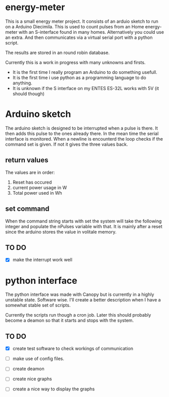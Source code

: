 energy-meter
============
This is a small energy meter project.
It consists of an arduio sketch to run on a Arduino Diecimila.
This is used to count pulses from an Home energy-meter with an S-interface found in many homes. Alternatively you could use an extra.
And then communicates via a virtual serial port with a python script.

The results are stored in an round robin database.

Currently this is a work in progress with many unknowns and firsts.

* It is the first time I really program an Arduino to do something usefull.
* It is the first time i use python as a programming language to do anything.
* It is unknown if the S interface on my ENTES ES-32L works with 5V (it should though)

Arduino sketch
=============

The arduino sketch is designed to be interrupted when a pulse is there. It then adds this pulse to the ones already there.
In the mean time the serial interface is monitored. When a newline is encounterd the loop checks if the command set is given. If not it gives the three values back.

return values
-------------
The values are in order:
1. Reset has occured
2. current power usage in W
3. Total power used in Wh

set command
-----------
When the command string starts with set the system will take the following integer and populate the nPulses variable with that.
It is mainly after a reset since the arduino stores the value in volitale memory.

TO DO
-----
- [x] make the interrupt work well

python interface
================
The python interface was made with Canopy but is currently in a highly unstable state. Software wise. I'll create a better description when I have a somewhat stable set of scripts. 

Currently the scripts run though a cron job. Later this should probably become a deamon so that it starts and stops with the system.

TO DO
-----
- [x] create test software to check workings of communication
- [ ] make use of config files.
- [ ] create deamon
- [ ] create nice graphs
- [ ] create a nice way to display the graphs

